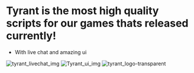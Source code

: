 # Tyrant is the most high quality scripts for our games thats released currently!
- With live chat and amazing ui


![tyrant_livechat_img](https://github.com/user-attachments/assets/7ac0331c-3d8e-4caf-86e9-8bc9038fde7a)
![Tyrant_ui_img](https://github.com/user-attachments/assets/72cd0470-3b60-44e7-9218-5273816651fc)
![tyrant_logo-transparent](https://github.com/user-attachments/assets/e38b5a49-01c0-462f-b532-c74aed5fb70a)
